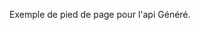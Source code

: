 <!--
 Copyright 2022 @fto-consult/Boris Fouomene. All rights reserved.
 Use of this source code is governed by a BSD-style
 license that can be found in the LICENSE file.
-->

Exemple de pied de page pour l'api Généré.